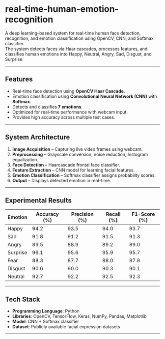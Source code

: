 # real-time-human-emotion-recognition

A deep learning–based system for real-time human face detection, recognition, and emotion classification using OpenCV, CNN, and Softmax classifier.  
The system detects faces via Haar cascades, processes features, and classifies human emotions into Happy, Neutral, Angry, Sad, Disgust, and Surprise.

---

##  Features
- Real-time face detection using **OpenCV Haar Cascade**. 
- Emotion classification using **Convolutional Neural Network (CNN)** with **Softmax**. 
- Detects and classifies **7 emotions**.
- Optimized for real-time performance with webcam input.  
- Provides high accuracy across multiple test cases.  

---

##  System Architecture
1. **Image Acquisition** – Capturing live video frames using webcam.
2. **Preprocessing** – Grayscale conversion, noise reduction, histogram equalization. 
3. **Face Detection** – Haarcascade frontal face classifier. 
4. **Feature Extraction** – CNN model for learning facial features.  
5. **Emotion Classification** – Softmax classifier assigns probability scores.  
6. **Output** – Displays detected emotion in real-time.  

---

## Experimental Results
| Emotion   | Accuracy (%) | Precision (%) | Recall (%) | F1-Score (%) |
|-----------|--------------|---------------|------------|--------------|
| Happy     | 94.2         | 93.5          | 94.0       | 93.7         |
| Sad       | 91.8         | 91.2          | 91.5       | 91.3         |
| Angry     | 89.5         | 88.9          | 89.2       | 89.0         |
| Surprise  | 96.1         | 95.6          | 95.9       | 95.7         |
| Fear      | 88.3         | 87.7          | 88.0       | 87.8         |
| Disgust   | 90.6         | 90.0          | 90.3       | 90.1         |
| Neutral   | 92.7         | 92.2          | 92.5       | 92.3         |

---

##  Tech Stack
- **Programming Language**: Python  
- **Libraries**: OpenCV, TensorFlow, Keras, NumPy, Pandas, Matplotlib  
- **Model**: CNN + Softmax classifier  
- **Dataset**: Publicly available facial expression datasets  

---
